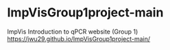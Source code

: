 # ImpVisGroup1project-main

ImpVis Introduction to qPCR website (Group 1)
https://jwu29.github.io/ImpVisGroup1project-main/
